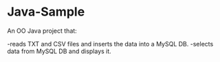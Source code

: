 Java-Sample
===========

An OO Java project that:

-reads TXT and CSV files and inserts the data into a MySQL DB.
-selects data from MySQL DB and displays it.
